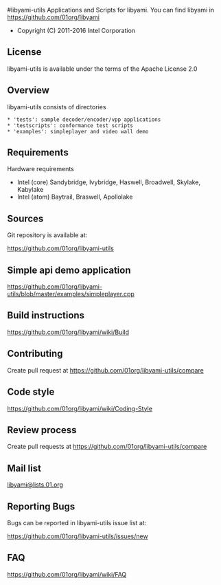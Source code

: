 #libyami-utils
Applications and Scripts for libyami.
You can find libyami in https://github.com/01org/libyami

* Copyright (C) 2011-2016 Intel Corporation

License
-------
libyami-utils is available under the terms of the
Apache License 2.0


Overview
--------
libyami-utils consists of directories

    * 'tests': sample decoder/encoder/vpp applications
    * 'testscripts': conformance test scripts
    * 'examples': simpleplayer and video wall demo


Requirements
------------
Hardware requirements

  * Intel (core) Sandybridge, Ivybridge, Haswell, Broadwell, Skylake, Kabylake
  * Intel (atom) Baytrail, Braswell, Apollolake


Sources
-------
Git repository is available at:

<https://github.com/01org/libyami-utils>


Simple api demo application
---------------------------
https://github.com/01org/libyami-utils/blob/master/examples/simpleplayer.cpp


Build instructions
------------------
https://github.com/01org/libyami/wiki/Build


Contributing
------------
Create pull request at https://github.com/01org/libyami-utils/compare


Code style
----------
https://github.com/01org/libyami/wiki/Coding-Style


Review process
--------------
Create pull requests at <https://github.com/01org/libyami-utils/compare>


Mail list
---------
libyami@lists.01.org


Reporting Bugs
--------------
Bugs can be reported in libyami-utils issue list at:

  <https://github.com/01org/libyami-utils/issues/new>


FAQ
---
https://github.com/01org/libyami/wiki/FAQ
